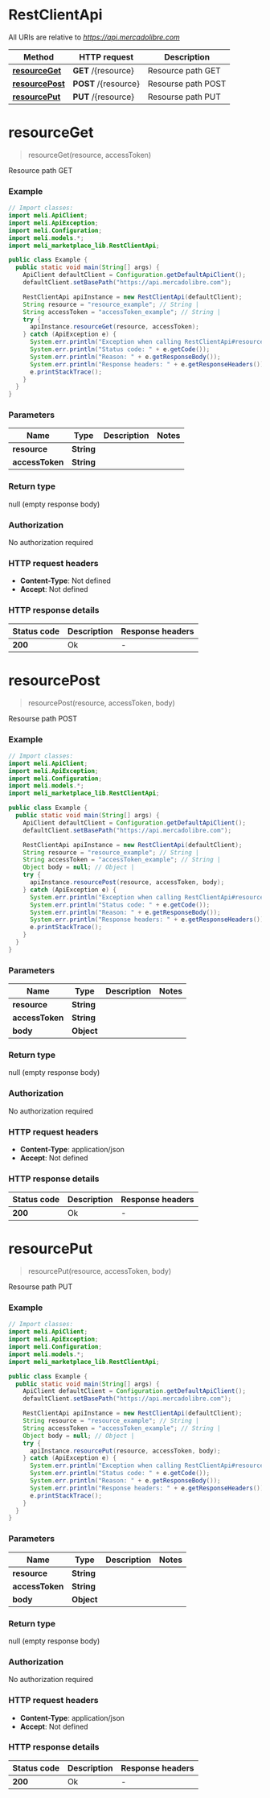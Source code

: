 # RestClientApi

All URIs are relative to *https://api.mercadolibre.com*

Method | HTTP request | Description
------------- | ------------- | -------------
[**resourceGet**](RestClientApi.md#resourceGet) | **GET** /{resource} | Resource path GET
[**resourcePost**](RestClientApi.md#resourcePost) | **POST** /{resource} | Resourse path POST
[**resourcePut**](RestClientApi.md#resourcePut) | **PUT** /{resource} | Resourse path PUT


<a name="resourceGet"></a>
# **resourceGet**
> resourceGet(resource, accessToken)

Resource path GET

### Example
```java
// Import classes:
import meli.ApiClient;
import meli.ApiException;
import meli.Configuration;
import meli.models.*;
import meli_marketplace_lib.RestClientApi;

public class Example {
  public static void main(String[] args) {
    ApiClient defaultClient = Configuration.getDefaultApiClient();
    defaultClient.setBasePath("https://api.mercadolibre.com");

    RestClientApi apiInstance = new RestClientApi(defaultClient);
    String resource = "resource_example"; // String | 
    String accessToken = "accessToken_example"; // String | 
    try {
      apiInstance.resourceGet(resource, accessToken);
    } catch (ApiException e) {
      System.err.println("Exception when calling RestClientApi#resourceGet");
      System.err.println("Status code: " + e.getCode());
      System.err.println("Reason: " + e.getResponseBody());
      System.err.println("Response headers: " + e.getResponseHeaders());
      e.printStackTrace();
    }
  }
}
```

### Parameters

Name | Type | Description  | Notes
------------- | ------------- | ------------- | -------------
 **resource** | **String**|  |
 **accessToken** | **String**|  |

### Return type

null (empty response body)

### Authorization

No authorization required

### HTTP request headers

 - **Content-Type**: Not defined
 - **Accept**: Not defined

### HTTP response details
| Status code | Description | Response headers |
|-------------|-------------|------------------|
**200** | Ok |  -  |

<a name="resourcePost"></a>
# **resourcePost**
> resourcePost(resource, accessToken, body)

Resourse path POST

### Example
```java
// Import classes:
import meli.ApiClient;
import meli.ApiException;
import meli.Configuration;
import meli.models.*;
import meli_marketplace_lib.RestClientApi;

public class Example {
  public static void main(String[] args) {
    ApiClient defaultClient = Configuration.getDefaultApiClient();
    defaultClient.setBasePath("https://api.mercadolibre.com");

    RestClientApi apiInstance = new RestClientApi(defaultClient);
    String resource = "resource_example"; // String | 
    String accessToken = "accessToken_example"; // String | 
    Object body = null; // Object | 
    try {
      apiInstance.resourcePost(resource, accessToken, body);
    } catch (ApiException e) {
      System.err.println("Exception when calling RestClientApi#resourcePost");
      System.err.println("Status code: " + e.getCode());
      System.err.println("Reason: " + e.getResponseBody());
      System.err.println("Response headers: " + e.getResponseHeaders());
      e.printStackTrace();
    }
  }
}
```

### Parameters

Name | Type | Description  | Notes
------------- | ------------- | ------------- | -------------
 **resource** | **String**|  |
 **accessToken** | **String**|  |
 **body** | **Object**|  |

### Return type

null (empty response body)

### Authorization

No authorization required

### HTTP request headers

 - **Content-Type**: application/json
 - **Accept**: Not defined

### HTTP response details
| Status code | Description | Response headers |
|-------------|-------------|------------------|
**200** | Ok |  -  |

<a name="resourcePut"></a>
# **resourcePut**
> resourcePut(resource, accessToken, body)

Resourse path PUT

### Example
```java
// Import classes:
import meli.ApiClient;
import meli.ApiException;
import meli.Configuration;
import meli.models.*;
import meli_marketplace_lib.RestClientApi;

public class Example {
  public static void main(String[] args) {
    ApiClient defaultClient = Configuration.getDefaultApiClient();
    defaultClient.setBasePath("https://api.mercadolibre.com");

    RestClientApi apiInstance = new RestClientApi(defaultClient);
    String resource = "resource_example"; // String | 
    String accessToken = "accessToken_example"; // String | 
    Object body = null; // Object | 
    try {
      apiInstance.resourcePut(resource, accessToken, body);
    } catch (ApiException e) {
      System.err.println("Exception when calling RestClientApi#resourcePut");
      System.err.println("Status code: " + e.getCode());
      System.err.println("Reason: " + e.getResponseBody());
      System.err.println("Response headers: " + e.getResponseHeaders());
      e.printStackTrace();
    }
  }
}
```

### Parameters

Name | Type | Description  | Notes
------------- | ------------- | ------------- | -------------
 **resource** | **String**|  |
 **accessToken** | **String**|  |
 **body** | **Object**|  |

### Return type

null (empty response body)

### Authorization

No authorization required

### HTTP request headers

 - **Content-Type**: application/json
 - **Accept**: Not defined

### HTTP response details
| Status code | Description | Response headers |
|-------------|-------------|------------------|
**200** | Ok |  -  |


